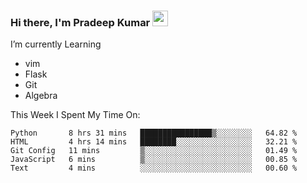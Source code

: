 ### Hi there, I'm Pradeep Kumar <img src="https://media.giphy.com/media/Yrfa3vPYjWDwlEfvHw/giphy.gif" width="25px">

I’m currently Learning
 - vim
 - Flask
 - Git
 - Algebra

This Week I Spent My Time On:
<!--START_SECTION:waka-->
```text
Python       8 hrs 31 mins   ████████████████▒░░░░░░░░   64.82 % 
HTML         4 hrs 14 mins   ████████░░░░░░░░░░░░░░░░░   32.21 % 
Git Config   11 mins         ▒░░░░░░░░░░░░░░░░░░░░░░░░   01.49 % 
JavaScript   6 mins          ▒░░░░░░░░░░░░░░░░░░░░░░░░   00.85 % 
Text         4 mins          ░░░░░░░░░░░░░░░░░░░░░░░░░   00.60 % 
```
<!--END_SECTION:waka-->
